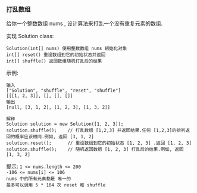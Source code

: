
### 打乱数组

给你一个整数数组 nums , 设计算法来打乱一个没有重复元素的数组.  

实现 Solution class:  
```
Solution(int[] nums) 使用整数数组 nums 初始化对象
int[] reset() 重设数组到它的初始状态并返回
int[] shuffle() 返回数组随机打乱后的结果
```

示例: 
```
输入
["Solution", "shuffle", "reset", "shuffle"]
[[[1, 2, 3]], [], [], []]
输出
[null, [3, 1, 2], [1, 2, 3], [1, 3, 2]]

解释
Solution solution = new Solution([1, 2, 3]);
solution.shuffle();    // 打乱数组 [1,2,3] 并返回结果.任何 [1,2,3]的排列返回的概率应该相同.例如, 返回 [3, 1, 2]
solution.reset();      // 重设数组到它的初始状态 [1, 2, 3] .返回 [1, 2, 3]
solution.shuffle();    // 随机返回数组 [1, 2, 3] 打乱后的结果.例如, 返回 [1, 3, 2]
```

提示: 
`1 <= nums.length <= 200`  
`-106 <= nums[i] <= 106`  
`nums 中的所有元素都是 唯一的`  
`最多可以调用 5 * 104 次 reset 和 shuffle`  